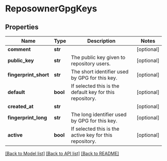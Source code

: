 # ReposownerGpgKeys

## Properties
Name | Type | Description | Notes
------------ | ------------- | ------------- | -------------
**comment** | **str** |  | [optional] 
**public_key** | **str** | The public key given to repository users. | [optional] 
**fingerprint_short** | **str** | The short identifier used by GPG for this key. | [optional] 
**default** | **bool** | If selected this is the default key for this repository. | [optional] 
**created_at** | **str** |  | [optional] 
**fingerprint_long** | **str** | The long identifier used by GPG for this key. | [optional] 
**active** | **bool** | If selected this is the active key for this repository. | [optional] 

[[Back to Model list]](../README.md#documentation-for-models) [[Back to API list]](../README.md#documentation-for-api-endpoints) [[Back to README]](../README.md)


